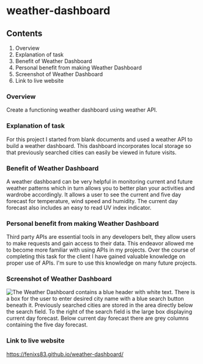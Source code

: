 # weather-dashboard

## Contents
1. Overview
2. Explanation of task
3. Benefit of Weather Dashboard
4. Personal benefit from making Weather Dashboard
5. Screenshot of Weather Dashboard
6. Link to live website

### Overview
Create a functioning weather dashboard using weather API.  

### Explanation of task
For this project I started from blank documents and used a weather API to build a weather dashboard.  This dashboard incorporates local storage so that previously searched cities can easily be viewed in future visits.  

### Benefit of Weather Dashboard
A weather dashboard can be very helpful in monitoring current and future weather patterns which in turn allows you to better plan your activities and wardrobe accordingly.  It allows a user to see the current and five day forecast for temperature, wind speed and humidity. The current day forecast also includes an easy to read UV index indicator.

### Personal benefit from making Weather Dashboard
Third party APIs are essential tools in any developers belt, they allow users to make requests and gain access to their data.  This endeavor allowed me to become more familiar with using APIs in my projects.  Over the course of completing this task for the client I have gained valuable knowledge on proper use of APIs. I'm sure to use this knowledge on many future projects.

### Screenshot of Weather Dashboard
![The Weather Dashboard contains a blue header with white text.  There is a box for the user to enter desired city name with a blue search button beneath it.  Previously searched cities are stored in the area directly below the search field.  To the right of the search field is the large box displaying current day forecast. Below current day forecast there are grey columns containing the five day forecast.](weather-dashboard/assets/images/weather-dashboard-screenshot2.png)

### Link to live website
https://fenixs83.github.io/weather-dashboard/
